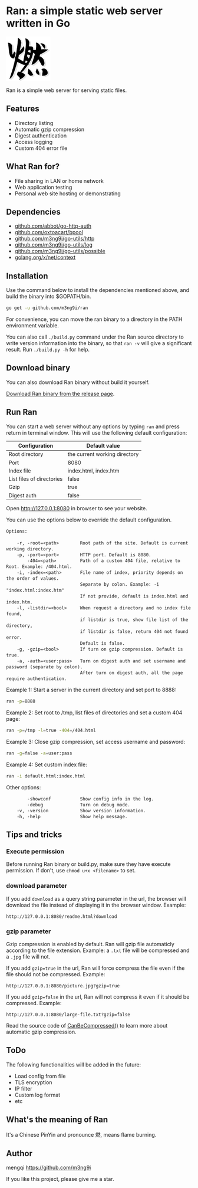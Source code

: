 Ran: a simple static web server written in Go
=============================================

![Ran](ran.gif)

Ran is a simple web server for serving static files.

## Features

- Directory listing
- Automatic gzip compression
- Digest authentication
- Access logging
- Custom 404 error file

## What Ran for?

- File sharing in LAN or home network
- Web application testing
- Personal web site hosting or demonstrating

## Dependencies

- [github.com/abbot/go-http-auth](https://github.com/abbot/go-http-auth)
- [github.com/oxtoacart/bpool](https://github.com/oxtoacart/bpool)
- [github.com/m3ng9i/go-utils/http](https://github.com/m3ng9i/go-utils)
- [github.com/m3ng9i/go-utils/log](https://github.com/m3ng9i/go-utils)
- [github.com/m3ng9i/go-utils/possible](https://github.com/m3ng9i/go-utils)
- [golang.org/x/net/context](https://github.com/golang/net)

## Installation

Use the command below to install the dependencies mentioned above, and build the binary into $GOPATH/bin.

```bash
go get -u github.com/m3ng9i/ran
```

For convenience, you can move the ran binary to a directory in the PATH environment variable.

You can also call `./build.py` command under the Ran source directory to write version information into the binary, so that `ran -v` will give a significant result. Run `./build.py -h` for help.

## Download binary

You can also download Ran binary without build it yourself.

[Download Ran binary from the release page](https://github.com/m3ng9i/ran/releases).

## Run Ran

You can start a web server without any options by typing `ran` and press return in terminal window. This will use the following default configuration:

Configuration               | Default value
----------------------------|--------------------------------
Root directory              | the current working directory
Port                        | 8080
Index file                  | index.html, index.htm
List files of directories   | false
Gzip                        | true
Digest auth                 | false

Open http://127.0.0.1:8080 in browser to see your website.

You can use the options below to override the default configuration.

```
Options:

    -r, -root=<path>        Root path of the site. Default is current working directory.
    -p, -port=<port>        HTTP port. Default is 8080.
        -404=<path>         Path of a custom 404 file, relative to Root. Example: /404.html.
    -i, -index=<path>       File name of index, priority depends on the order of values.
                            Separate by colon. Example: -i "index.html:index.htm"
                            If not provide, default is index.html and index.htm.
    -l, -listdir=<bool>     When request a directory and no index file found,
                            if listdir is true, show file list of the directory,
                            if listdir is false, return 404 not found error.
                            Default is false.
    -g, -gzip=<bool>        If turn on gzip compression. Default is true.
    -a, -auth=<user:pass>   Turn on digest auth and set username and password (separate by colon).
                            After turn on digest auth, all the page require authentication.
```

Example 1: Start a server in the current directory and set port to 8888:

```bash
ran -p=8888
```

Example 2: Set root to /tmp, list files of directories and set a custom 404 page:

```bash
ran -p=/tmp -l=true -404=/404.html
```

Example 3: Close gzip compression, set access username and password:

```bash
ran -g=false -a=user:pass
```

Example 4: Set custom index file:

```bash
ran -i default.html:index.html
```

Other options:

```
        -showconf           Show config info in the log.
        -debug              Turn on debug mode.
    -v, -version            Show version information.
    -h, -help               Show help message.
```

## Tips and tricks

### Execute permission

Before running Ran binary or build.py, make sure they have execute permission. If don't, use `chmod u+x <filename>` to set.

### download parameter

If you add `download` as a query string parameter in the url, the browser will download the file instead of displaying it in the browser window. Example:

```
http://127.0.0.1:8080/readme.html?download
```

### gzip parameter

Gzip compression is enabled by default. Ran will gzip file automaticly according to the file extension. Example: a `.txt` file will be compressed and a `.jpg` file will not.

If you add `gzip=true` in the url, Ran will force compress the file even if the file should not be compressed. Example:

```
http://127.0.0.1:8080/picture.jpg?gzip=true
```

If you add `gzip=false` in the url, Ran will not compress it even if it should be compressed. Example:

```
http://127.0.0.1:8080/large-file.txt?gzip=false
```

Read the source code of [CanBeCompressed()](https://github.com/m3ng9i/go-utils/blob/master/http/can_be_compressed.go) to learn more about automatic gzip compression.

## ToDo

The following functionalities will be added in the future:

- Load config from file
- TLS encryption
- IP filter
- Custom log format
- etc

## What's the meaning of Ran

It's a Chinese PinYin and pronounce 燃, means flame burning.

## Author

mengqi <https://github.com/m3ng9i>

If you like this project, please give me a star.

